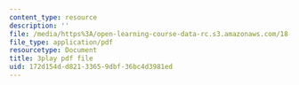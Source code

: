 ```yaml
---
content_type: resource
description: ''
file: /media/https%3A/open-learning-course-data-rc.s3.amazonaws.com/18-s096-topics-in-mathematics-with-applications-in-finance-fall-2013/172d154dd82133659dbf36bc4d3981ed_wvXDB9dMdEo.pdf
file_type: application/pdf
resourcetype: Document
title: 3play pdf file
uid: 172d154d-d821-3365-9dbf-36bc4d3981ed
---
```

